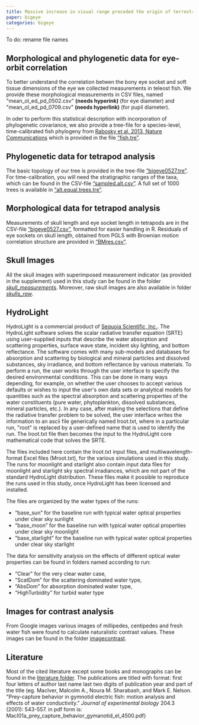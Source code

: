 ```yaml
---
title: Massive increase in visual range preceded the origin of terrestrial vertebrates data
paper: bigeye
categories: bigeye
---
```


To do:
rename file names

## Morphological and phylogenetic data for eye-orbit correlation

To better understand the correlation betwen the bony eye socket and soft 
tissue dimensions of the eye we collected measurements in teleost fish. We provide these 
morphological measurements in CSV files, named "mean_ol_ed_pd_0502.csv" **(needs hyperink)** (for eye diameter) 
and "mean_ol_ed_pd_0709.csv" **(needs hyperlink)** (for pupil diameter).

In oder to perform this statistical description with incorporation of phylogenetic 
covariance, we also provide a tree-file for a species-level, time-calibrated fish 
phylogeny from [Rabosky et al. 2013, Nature Communications](https://github.com/maciverlab/bigeye/blob/master/literature/Rabo13a_rates_speciation.pdf) which is provided in the file [“fish.tre”](https://github.com/maciverlab/bigeye/blob/master/figs/data/paleo/fish.tre).

## Phylogenetic data for tetrapod analysis

The basic topology of our tree is provided in the tree-file [“bigeye0527.tre”](https://github.com/maciverlab/bigeye/blob/master/figs/data/paleo/bigeye0527.csv). For time-calibration,
you will need the stratigraphic ranges of the taxa, which can be found in the CSV-file [“sampled.alt.csv”](https://github.com/maciverlab/bigeye/blob/master/figs/data/paleo/sampled.alt.csv).
A full set of 1000 trees is available in [“alt.equal.trees.tre”](https://github.com/maciverlab/bigeye/blob/master/figs/data/paleo/alt.equal.trees.tre).

## Morphological data for tetrapod analysis

Measurements of skull length and eye socket length in tetrapods are in the CSV-file [“bigeye0527.csv”](https://github.com/maciverlab/bigeye/blob/master/figs/data/paleo/bigeye0527.csv),
formatted for easier handling in R. Residuals of eye sockets on skull length, obtained from PGLS with 
Brownian motion correlation structure are provided in [“BMres.csv”](https://github.com/maciverlab/bigeye/blob/master/figs/data/paleo/BMres.csv). 

## Skull Images

All the skull images with superimposed measurement indicator (as provided in the supplement) used in this study can be found in the folder [*skull_measurements*](https://github.com/maciverlab/bigeye/tree/master/figs/data/paleo/skull_measurements). Moreover, raw skull images are also available in folder [*skulls_raw*](https://github.com/maciverlab/bigeye/tree/master/figs/data/paleo/skulls_raw).

## HydroLight

HydroLight is a commercial product of [Sequoia Scientific, Inc.](http://www.sequoiasci.com). The HydroLight software solves the scalar radiative transfer equation (SRTE) using user-supplied inputs that describe the water absorption and scattering properties, surface wave state, incident sky lighting, and bottom reflectance.  The software comes with many sub-models and databases for absorption and scattering by biological and mineral particles and dissolved substances, sky irradiance, and bottom reflectance by various materials.  To perform a run, the user works through the user interface to specify the desired environmental conditions.  This can be done in many ways depending, for example, on whether the user chooses to accept various defaults or wishes to input the user's own data sets or analytical models for quantities such as the spectral absorption and scattering properties of the water constituents (pure water, phytoplankton, dissolved substances, mineral particles, etc.).  In any case, after making the selections that define the radiative transfer problem to be solved, the user interface writes the information to an ascii file generically named Iroot.txt, where in a particular run, "root" is replaced by a user-defined name that is used to identify the run.  The Iroot.txt file then becomes the input to the HydroLight core mathematical code that solves the SRTE.

The files included here contain the Iroot.txt input files, and multiwavelength-format Excel files (Mroot.txt), for the various simulations used in this study.  The runs for moonlight and starlight also contain input data files for moonlight and starlight sky spectral irradiances, which are not part of the standard HydroLight distribution.  These files make it possible to reproduce the runs used in this study, once HydroLight has been licensed and installed.  

The files are organized by the water types of the runs: 

* “base_sun” for the baseline run with typical water optical properties under clear sky sunlight
* “base_moon” for the baseline run with typical water optical properties under clear sky moonlight
* “base_starlight” for the baseline run with typical water optical properties under clear sky starlight

The data for sensitivity analysis on the effects of different optical water properties can be found in folders named according to run:

* “Clear" for the very clear water case, 
* “ScatDom” for the scattering dominated water type,
* “AbsDom” for absorption dominated water type,
* “HighTurbidity” for turbid water type


## Images for contrast analysis

From Google images various images of millipedes, centipedes and fresh water fish were found to calculate naturalistic contrast values. These images can be found in the folder [imagecontrast](https://github.com/maciverlab/bigeye/tree/master/figs/data/vision/imagecontrast).

## Literature

Most of the cited literature except some books and monographs can be found in the [literature folder](https://github.com/maciverlab/bigeye/tree/master/literature). The publications are titled with format: first four letters of author last name last two digits of publication year and part of the title (eg. MacIver, Malcolm A., Noura M. Sharabash, and Mark E. Nelson. "Prey-capture behavior in gymnotid electric fish: motion analysis and effects of water conductivity." *Journal of experimental biology* 204.3 (2001): 543-557.
in pdf form is: MacI01a_prey_capture_behavior_gymanotid_el_4500.pdf)</p>